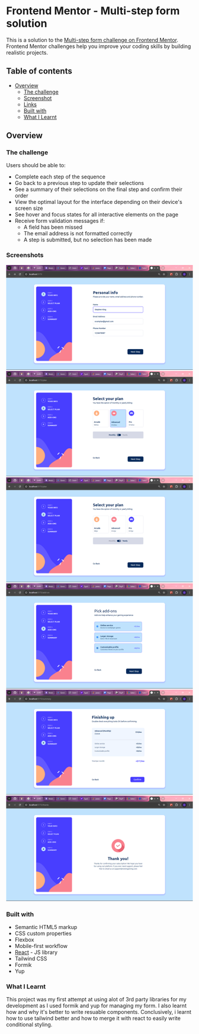 # Frontend Mentor - Multi-step form solution

This is a solution to the [Multi-step form challenge on Frontend Mentor](https://www.frontendmentor.io/challenges/multistep-form-YVAnSdqQBJ). Frontend Mentor challenges help you improve your coding skills by building realistic projects. 

## Table of contents

- [Overview](#overview)
  - [The challenge](#the-challenge)
  - [Screenshot](#screenshot)
  - [Links](#links)
  - [Built with](#built-with)
  - [What I Learnt](#what-i-learnt)


## Overview

### The challenge

Users should be able to:

- Complete each step of the sequence
- Go back to a previous step to update their selections
- See a summary of their selections on the final step and confirm their order
- View the optimal layout for the interface depending on their device's screen size
- See hover and focus states for all interactive elements on the page
- Receive form validation messages if:
  - A field has been missed
  - The email address is not formatted correctly
  - A step is submitted, but no selection has been made

### Screenshots


![](./public/images/readme/scs1.png)
![](./public/images/readme/scs2.png)
![](./public/images/readme/scs3.png)
![](./public/images/readme/scs4.png)
![](./public/images/readme/scs5.png)
![](./public/images/readme/scs6.png)

<!-- ### Links

- Solution URL: [Add solution URL here](https://your-solution-url.com)
- Live Site URL: [Add live site URL here](https://your-live-site-url.com) -->

### Built with

- Semantic HTML5 markup
- CSS custom properties
- Flexbox
- Mobile-first workflow
- [React](https://reactjs.org/) - JS library
- Tailwind CSS
- Formik
- Yup


### What I Learnt

This project was my first attempt at using alot of 3rd party libraries for my development as I used formik and yup for managing my form. I also learnt how and why it's better to write resuable components. Conclusively, i learnt how to use tailwind better and how to merge it with react to easily write conditional styling.

